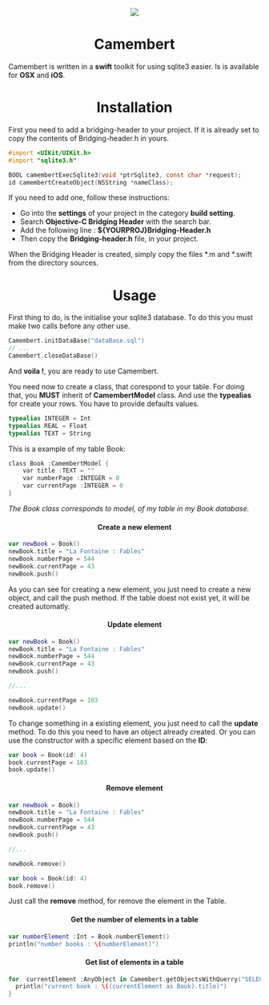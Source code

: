 <p align="center">
  <img src ="https://raw.githubusercontent.com/remirobert/Camembert/master/ressources/CamembertLogo.png"/>
  <h1 align="center">Camembert</h1>
</p>

Camembert is written in a **swift** toolkit for using sqlite3 easier. Is is available for **OSX** and **iOS**.


<h1 align="center">Installation</h1>

First you need to add a bridging-header to your project.
If it is already set to copy the contents of Bridging-header.h in yours.

```Objective-C
#import <UIKit/UIKit.h>
#import "sqlite3.h"

BOOL camembertExecSqlite3(void *ptrSqlite3, const char *request);
id camembertCreateObject(NSString *nameClass);
```

If you need to add one, follow these instructions:

- Go into the **settings** of your project in the category **build setting**.
- Search **Objective-C Bridging Header** with the search bar.
- Add the following line : **${YOURPROJ}Bridging-Header.h**
- Then copy the **Bridging-header.h** file, in your project.

When the Bridging Header is created, simply copy the files *.m and *.swift from the directory sources.


<h1 align="center">Usage</h1>

First thing to do, is the initialise your sqlite3 database.
To do this you must make two calls before any other use.

```Swift
Camembert.initDataBase("dataBase.sql")
// ...
Camembert.closeDataBase()
```
And **voila !**, you are ready to use Camembert.

You need now to create a class, that corespond to your table.
For doing that, you **MUST** inherit of **CamembertModel** class.
And use the **typealias** for create your rows.
You have to provide defaults values.

```Swift
typealias INTEGER = Int
typealias REAL = Float
typealias TEXT = String
```

This is a example of my table Book:

```Objective-C
class Book :CamembertModel {
    var title :TEXT = ""
    var numberPage :INTEGER = 0
    var currentPage :INTEGER = 0
}
```
_The Book class corresponds to model, of my table in my Book database._

<h4 align="center">Create a new element</h4>

```Swift
var newBook = Book()
newBook.title = "La Fontaine : Fables"
newBook.numberPage = 544
newBook.currentPage = 43
newBook.push()
```
As you can see for creating a new element, you just need to create a new object, and call the push method.
If the table doest not exist yet, it will be created automatly.

<h4 align="center">Update element</h4>

```swift
var newBook = Book()
newBook.title = "La Fontaine : Fables"
newBook.numberPage = 544
newBook.currentPage = 43
newBook.push()

//...

newBook.currentPage = 103
newBook.update()
```
To change something in a existing element, you just need to call the **update** method.
To do this you need to have an object already created.
Or you can use the constructor with a specific element based on the **ID**:

```swift
var book = Book(id: 4)
book.currentPage = 103
book.update()
```
<h4 align="center">Remove element</h4>

```swift
var newBook = Book()
newBook.title = "La Fontaine : Fables"
newBook.numberPage = 544
newBook.currentPage = 43
newBook.push()

//...

newBook.remove()

var book = Book(id: 4)
book.remove()
```
Just call the **remove** method, for remove the element in the Table.

<h4 align="center">Get the number of elements in a table</h4>

```Swift
var numberElement :Int = Book.numberElement()
println("number books : \(numberElement)")
```

<h4 align="center">Get list of elements in a table</h4>

```Swift
for  currentElement :AnyObject in Camembert.getObjectsWithQuerry("SELECT * from Book;", table: "Book") {
  println("current book : \((currentElement as Book).title)")
}
```
